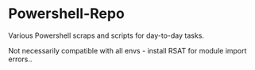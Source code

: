 # Powershell-Repo

Various Powershell scraps and scripts for day-to-day tasks.

Not necessarily compatible with all envs - install RSAT for module import errors..
